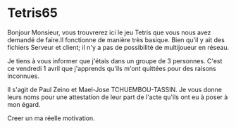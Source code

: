 # Tetris65

Bonjour Monsieur, vous trouvrerez ici le jeu Tetris que vous nous avez demandé de faire.Il fonctionne de manière très basique. Bien qu'il y ait des fichiers Serveur et client; il n'y a pas de possibilité de multijoueur en réseau.

Je tiens à vous informer que j'étais dans un groupe de 3 personnes. C'est ce vendredi 1 avril que j'apprends qu'ils m'ont quittées pour des raisons inconnues. 

Il s'agit de Paul Zeino et Mael-Jose TCHUEMBOU-TASSIN. Je vous donne leurs noms pour une attestation de leur part de l'acte qu'ils ont eu à poser à mon égard. 

Creer un ma réelle motivation.
